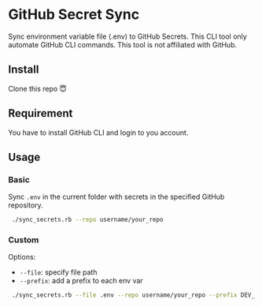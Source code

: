 # GitHub Secret Sync

Sync environment variable file (.env) to GitHub Secrets.
This CLI tool only automate GitHub CLI commands.
This tool is not affiliated with GitHub.

## Install
Clone this repo 😇

## Requirement
You have to install GitHub CLI and login to you account.

## Usage
### Basic
Sync `.env` in the current folder with secrets in the specified GitHub repository.

```bash
 ./sync_secrets.rb --repo username/your_repo
 ```
### Custom
Options:
- `--file`: specify file path 
- `--prefix`: add a prefix to each env var
```bash
 ./sync_secrets.rb --file .env --repo username/your_repo --prefix DEV_
 ```